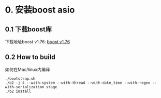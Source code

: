 # 0. 安装boost asio
## 0.1 下载boost库
下载地址boost v1.76: [boost v1.76](https://boostorg.jfrog.io/ui/native/main/release/1.76.0/source/)

## 0.2 How to build
如何在Mac/linux内编译
```markup
./bootstrap.sh
./b2 -j 4 --with-system --with-thread --with-date_time --with-regex --with-serialization stage
./b2 install
```